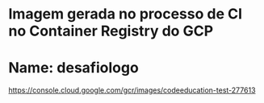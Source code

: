 # Imagem gerada no processo de CI no Container Registry do GCP

# Name: desafiologo

https://console.cloud.google.com/gcr/images/codeeducation-test-277613
